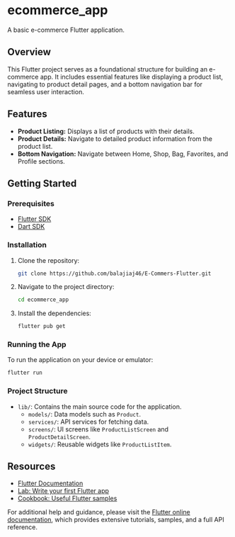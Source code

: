 # ecommerce_app

A basic e-commerce Flutter application.

## Overview

This Flutter project serves as a foundational structure for building an e-commerce app. It includes essential features like displaying a product list, navigating to product detail pages, and a bottom navigation bar for seamless user interaction.

## Features

- **Product Listing:** Displays a list of products with their details.
- **Product Details:** Navigate to detailed product information from the product list.
- **Bottom Navigation:** Navigate between Home, Shop, Bag, Favorites, and Profile sections.

## Getting Started

### Prerequisites

- [Flutter SDK](https://flutter.dev/docs/get-started/install)
- [Dart SDK](https://dart.dev/get-dart)

### Installation

1. Clone the repository:
   ```bash
   git clone https://github.com/balajiaj46/E-Commers-Flutter.git
   ```
2. Navigate to the project directory:
   ```bash
   cd ecommerce_app
   ```
3. Install the dependencies:
   ```bash
   flutter pub get
   ```

### Running the App

To run the application on your device or emulator:

```bash
flutter run
```

### Project Structure

- `lib/`: Contains the main source code for the application.
  - `models/`: Data models such as `Product`.
  - `services/`: API services for fetching data.
  - `screens/`: UI screens like `ProductListScreen` and `ProductDetailScreen`.
  - `widgets/`: Reusable widgets like `ProductListItem`.

## Resources

- [Flutter Documentation](https://docs.flutter.dev/)
- [Lab: Write your first Flutter app](https://docs.flutter.dev/get-started/codelab)
- [Cookbook: Useful Flutter samples](https://docs.flutter.dev/cookbook)

For additional help and guidance, please visit the [Flutter online documentation](https://docs.flutter.dev/), which provides extensive tutorials, samples, and a full API reference.

```
